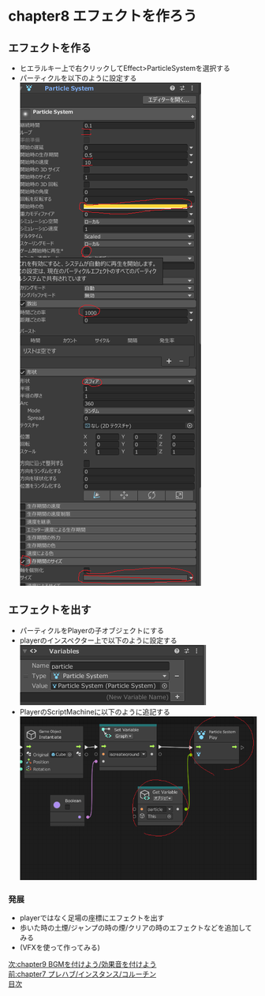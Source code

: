 # chapter8 エフェクトを作ろう
## エフェクトを作る
- ヒエラルキー上で右クリックしてEffect>ParticleSystemを選択する
- パーティクルを以下のように設定する  
![flow](https://github.com/Naja-Naja/Unity_Handson/blob/main/Handson/particle.png)   

## エフェクトを出す
- パーティクルをPlayerの子オブジェクトにする
- playerのインスペクター上で以下のように設定する  
![flow](https://github.com/Naja-Naja/Unity_Handson/blob/main/Handson/playerparticle.png)  
- PlayerのScriptMachineに以下のように追記する  
![flow](https://github.com/Naja-Naja/Unity_Handson/blob/main/Handson/flow11.png)  

### 発展
- playerではなく足場の座標にエフェクトを出す
- 歩いた時の土煙/ジャンプの時の煙/クリアの時のエフェクトなどを追加してみる
- (VFXを使って作ってみる)

[次:chapter9 BGMを付けよう/効果音を付けよう](https://github.com/Naja-Naja/Unity_Handson/blob/main/Handson/chapter9.md)  
[前:chapter7 プレハブ/インスタンス/コルーチン](https://github.com/Naja-Naja/Unity_Handson/blob/main/Handson/chapter7.md)   
[目次](https://github.com/Naja-Naja/Unity_Handson) 
